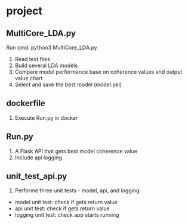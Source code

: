 # project

## MultiCore_LDA.py

Run cmd: python3 MultiCore_LDA.py

1. Read text files
2. Build several LDA models
3. Compare model performance base on coherence values and output value chart
4. Select and save the best model (model.pkl)

## dockerfile

1. Execute Run.py in docker

## Run.py

1. A Flask API that gets best model coherence value
2. Include api logging

## unit_test_api.py

1. Performe three unit tests - model, api, and logging
- model unit test: check if gets return value
- api unit test: check if gets return value
- logging unit test: check app starts running

